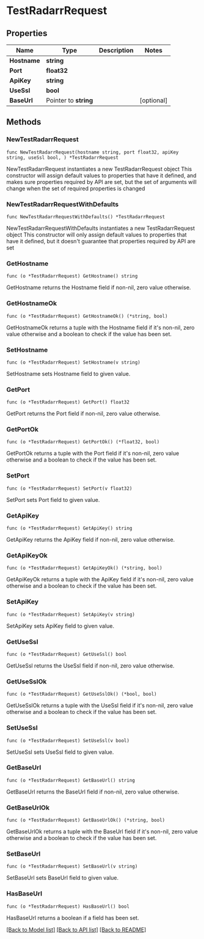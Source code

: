 # TestRadarrRequest

## Properties

Name | Type | Description | Notes
------------ | ------------- | ------------- | -------------
**Hostname** | **string** |  | 
**Port** | **float32** |  | 
**ApiKey** | **string** |  | 
**UseSsl** | **bool** |  | 
**BaseUrl** | Pointer to **string** |  | [optional] 

## Methods

### NewTestRadarrRequest

`func NewTestRadarrRequest(hostname string, port float32, apiKey string, useSsl bool, ) *TestRadarrRequest`

NewTestRadarrRequest instantiates a new TestRadarrRequest object
This constructor will assign default values to properties that have it defined,
and makes sure properties required by API are set, but the set of arguments
will change when the set of required properties is changed

### NewTestRadarrRequestWithDefaults

`func NewTestRadarrRequestWithDefaults() *TestRadarrRequest`

NewTestRadarrRequestWithDefaults instantiates a new TestRadarrRequest object
This constructor will only assign default values to properties that have it defined,
but it doesn't guarantee that properties required by API are set

### GetHostname

`func (o *TestRadarrRequest) GetHostname() string`

GetHostname returns the Hostname field if non-nil, zero value otherwise.

### GetHostnameOk

`func (o *TestRadarrRequest) GetHostnameOk() (*string, bool)`

GetHostnameOk returns a tuple with the Hostname field if it's non-nil, zero value otherwise
and a boolean to check if the value has been set.

### SetHostname

`func (o *TestRadarrRequest) SetHostname(v string)`

SetHostname sets Hostname field to given value.


### GetPort

`func (o *TestRadarrRequest) GetPort() float32`

GetPort returns the Port field if non-nil, zero value otherwise.

### GetPortOk

`func (o *TestRadarrRequest) GetPortOk() (*float32, bool)`

GetPortOk returns a tuple with the Port field if it's non-nil, zero value otherwise
and a boolean to check if the value has been set.

### SetPort

`func (o *TestRadarrRequest) SetPort(v float32)`

SetPort sets Port field to given value.


### GetApiKey

`func (o *TestRadarrRequest) GetApiKey() string`

GetApiKey returns the ApiKey field if non-nil, zero value otherwise.

### GetApiKeyOk

`func (o *TestRadarrRequest) GetApiKeyOk() (*string, bool)`

GetApiKeyOk returns a tuple with the ApiKey field if it's non-nil, zero value otherwise
and a boolean to check if the value has been set.

### SetApiKey

`func (o *TestRadarrRequest) SetApiKey(v string)`

SetApiKey sets ApiKey field to given value.


### GetUseSsl

`func (o *TestRadarrRequest) GetUseSsl() bool`

GetUseSsl returns the UseSsl field if non-nil, zero value otherwise.

### GetUseSslOk

`func (o *TestRadarrRequest) GetUseSslOk() (*bool, bool)`

GetUseSslOk returns a tuple with the UseSsl field if it's non-nil, zero value otherwise
and a boolean to check if the value has been set.

### SetUseSsl

`func (o *TestRadarrRequest) SetUseSsl(v bool)`

SetUseSsl sets UseSsl field to given value.


### GetBaseUrl

`func (o *TestRadarrRequest) GetBaseUrl() string`

GetBaseUrl returns the BaseUrl field if non-nil, zero value otherwise.

### GetBaseUrlOk

`func (o *TestRadarrRequest) GetBaseUrlOk() (*string, bool)`

GetBaseUrlOk returns a tuple with the BaseUrl field if it's non-nil, zero value otherwise
and a boolean to check if the value has been set.

### SetBaseUrl

`func (o *TestRadarrRequest) SetBaseUrl(v string)`

SetBaseUrl sets BaseUrl field to given value.

### HasBaseUrl

`func (o *TestRadarrRequest) HasBaseUrl() bool`

HasBaseUrl returns a boolean if a field has been set.


[[Back to Model list]](../README.md#documentation-for-models) [[Back to API list]](../README.md#documentation-for-api-endpoints) [[Back to README]](../README.md)


